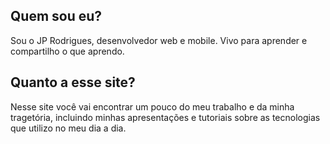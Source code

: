 ## Quem sou eu?

Sou o JP Rodrigues, desenvolvedor web e mobile. Vivo para aprender e compartilho o que aprendo.
## Quanto a esse site?

Nesse site você vai encontrar um pouco do meu trabalho e da minha tragetória, incluindo minhas apresentações e tutoriais sobre as tecnologias que utilizo no meu dia a dia.
